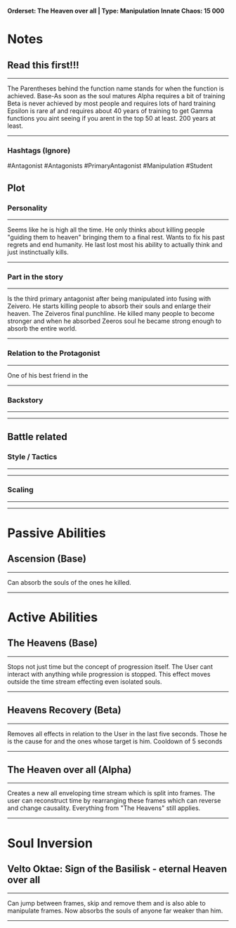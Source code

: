 **Orderset: The Heaven over all  | Type: Manipulation**
**Innate Chaos: 15 000**

# Notes
## Read this first!!!
___
The Parentheses behind the function name stands for when the function is achieved.
Base-As soon as the soul matures
Alpha requires a bit of training 
Beta is never achieved by most people and requires lots of hard training
Epsilon is rare af and requires about 40 years of training to get
Gamma functions you aint seeing if you arent in the top 50 at least. 200 years at least.
___
### Hashtags (Ignore)
#Antagonist 
#Antagonists 
#PrimaryAntagonist 
#Manipulation 
#Student 

## Plot
### Personality
___
Seems like he is high all the time. He only thinks about killing people "guiding them to heaven" bringing them to a final rest. Wants to fix his past regrets and end humanity. He last lost most his ability to actually think and just instinctually kills.
___
### Part in the story
___
Is the third primary antagonist after being manipulated into fusing with Zeivero. He starts killing people to absorb their souls and enlarge their heaven. The Zeiveros final punchline.
He killed many people to become stronger and when he absorbed Zeeros soul he became strong enough to absorb the entire world.
___
### Relation to the Protagonist
___
One of his best friend in the 
___
### Backstory
___

___

## Battle related

### Style / Tactics
___

___
### Scaling 
___

___

# Passive Abilities
## Ascension (Base)
___
Can absorb the souls of the ones he killed.
___


# Active Abilities

## The Heavens (Base)
___
Stops not just time but the concept of progression itself. The User cant interact with anything while progression is stopped. This effect moves outside the time stream effecting even isolated souls.
___
## Heavens Recovery (Beta)
___
Removes all effects in relation to the User in the last five seconds. Those he is the cause for and the ones whose target is him.
Cooldown of 5 seconds
___
## The Heaven over all (Alpha)
___
Creates a new all enveloping time stream which is split into frames. The user can reconstruct time by rearranging these frames which can reverse and change causality.
Everything from "The Heavens" still applies.
___


# Soul Inversion
## Velto Oktae: Sign of the Basilisk - eternal Heaven over all
___
Can jump between frames, skip and remove them and is also able to manipulate frames.
Now absorbs the souls of anyone far weaker than him.
___
